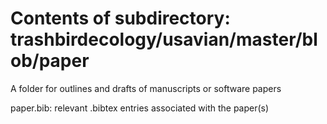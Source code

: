 # Contents of subdirectory: trashbirdecology/usavian/master/blob/paper

A folder for outlines and drafts of  manuscripts or software papers

 
 paper.bib: relevant .bibtex entries associated with the paper(s)
 